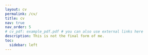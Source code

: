 ```yaml
---
layout: cv
permalink: /cv/
title: cv
nav: true
nav_order: 5
# cv_pdf: example_pdf.pdf # you can also use external links here
description: This is not the final form of me.
toc:
  sidebar: left
---
```

